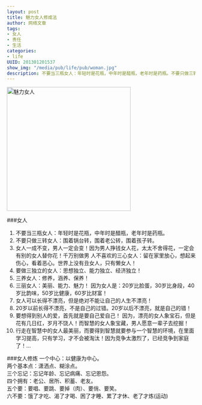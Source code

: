 ```yaml
---
layout: post
title: 魅力女人修成法
author: 网络文章
tags: 
- 女人
- 责任
- 生活
categories:
- life
UUID: 201301201537
show_img: "/media/pub/life/pub/woman.jpg"
description: 不要当三瓶女人：年轻时是花瓶，中年时是醋瓶，老年时是药瓶。不要只做三转女人：围着锅台转，围着老公转，围着孩子转...
---
```


<a href="{{site.static_url}}/media/pub/life/pub/woman.jpg" alt="魅力女人" rel="prettyPhoto[{{page.UUID}}]">
<img src="{{site.static_url}}/media/pub/life/pub/woman.jpg" width="330px" alt="魅力女人" class="img-center"></img>
</a>


###女人
<ol>
<li>不要当三瓶女人：年轻时是花瓶，中年时是醋瓶，老年时是药瓶。</li>
<li>不要只做三转女人：围着锅台转，围着老公转，围着孩子转。</li>
<li>女人一成不变，男人一定会变！因为男人挣钱女人花，太太不舍得花，一定会有别的女人替你花！千万别做男 人不喜欢的三心女人：留在家里放心，想起来伤心，看着恶心。世界上没有丑女人，只有懒女人！</li>
<li>要做三独立的女人：思想独立、能力独立、经济独立！</li>
<li>三养女人：修养，涵养、保养！</li>
<li>三丽女人：美丽、能力、魅力！ 因为女人是：20岁比脸蛋，30岁比身段，40岁比韵味，50岁比健康，60岁比财富！</li>
<li>女人可以长得不漂亮，但是绝对不能让自己的人生不漂亮！</li>
<li>20岁以前长得不漂亮，不是自己的过错。20岁以后不漂亮，就是自己的错！</li>
<li>要想得到别人的爱，首先就是要自己爱自己！ 因为，漂亮的女人象宝石，但是花有几日红，岁月不饶人！而智慧的女人象宝藏，男人愿意一辈子去挖掘！</li>
<li>行走在智慧中的女人最美丽，而要得到智慧就要参与一个智慧的环境，在里面学习提高，只有学习，才不会被淘汰！因为竞争太激烈了，已经竞争到家庭了！...</li>
</ol>

###女人修炼
一个中心：以健康为中心。<br>
两个基本点：潇洒点、糊涂点。<br>
三个忘记：忘记年龄、忘记病痛、忘记恩怨。<br>
四个拥有：老公、居所、积蓄、老友。<br>
五个要：要唱、要跳、要掉（肉）、要俏、要笑。<br>
六不要：饿了才吃、渴了才喝、困了才睡、累了才休、老了才炼(运动)<br>
